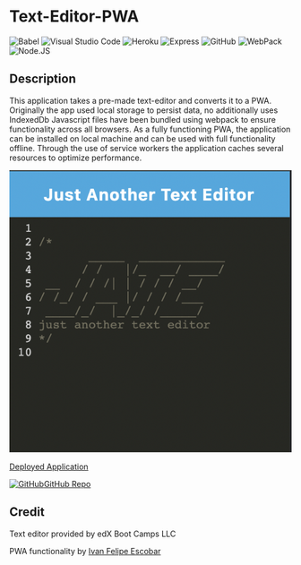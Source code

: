 # Text-Editor-PWA
  
  ![Babel](https://img.shields.io/badge/Babel-F9DC3e?style=for-the-badge&logo=babel&logoColor=black)
  ![Visual Studio Code](https://img.shields.io/badge/Visual_Studio_Code-0078D4?style=for-the-badge&logo=visual%20studio%20code&logoColor=white)
  ![Heroku](https://img.shields.io/badge/Heroku-430098?style=for-the-badge&logo=heroku&logoColor=white)
  ![Express](https://img.shields.io/badge/Express.js-404D59?style=for-the-badge)
  ![GitHub](https://img.shields.io/badge/GitHub-100000?style=for-the-badge&logo=github&logoColor=white)
  ![WebPack](https://img.shields.io/badge/Webpack-8DD6F9?style=for-the-badge&logo=Webpack&logoColor=white)
  ![Node.JS](https://img.shields.io/badge/Node.js-43853D?style=for-the-badge&logo=node.js&logoColor=white)
  
  ## Description
  
 This application takes a pre-made text-editor and converts it to a PWA. Originally the app used local storage to persist data, no additionally uses IndexedDb
 Javascript files have been bundled using webpack to ensure functionality across all browsers. As a fully functioning PWA, the application can be installed on local machine
 and can be used with full functionality offline. Through the use of service workers the application caches several resources to optimize performance.
 
 [![Application Screen Shot](./screenshot.png)](https://just-another-text-editor-pwa.herokuapp.com/)
 
 [Deployed Application](https://just-another-text-editor-pwa.herokuapp.com/)
 
  [![GitHub](https://img.shields.io/badge/GitHub-100000?style=for-the-badge&logo=github&logoColor=white)](https://github.com/IvanFelipeEscobar/Text-Editor-PWA)[GitHub Repo](https://github.com/IvanFelipeEscobar/Text-Editor-PWA)
 
 
 
 ## Credit
 
 Text editor provided by edX Boot Camps LLC
 
 PWA functionality by [Ivan Felipe Escobar](https://github.com/IvanFelipeEscobar)
 
